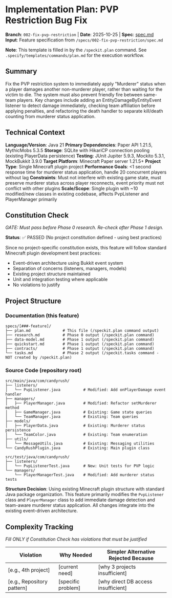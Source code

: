 # Implementation Plan: PVP Restriction Bug Fix

**Branch**: `002-fix-pvp-restriction` | **Date**: 2025-10-25 | **Spec**: [spec.md](spec.md)
**Input**: Feature specification from `/specs/002-fix-pvp-restriction/spec.md`

**Note**: This template is filled in by the `/speckit.plan` command. See `.specify/templates/commands/plan.md` for the execution workflow.

## Summary

Fix the PVP restriction system to immediately apply "Murderer" status when a player damages another non-murderer player, rather than waiting for the victim to die. The system must also prevent friendly fire between same-team players. Key changes include adding an EntityDamageByEntityEvent listener to detect damage immediately, checking team affiliation before applying penalties, and refactoring the death handler to separate kill/death counting from murderer status application.

## Technical Context

**Language/Version**: Java 21
**Primary Dependencies**: Paper API 1.21.5, MythicMobs 5.3.5
**Storage**: SQLite with HikariCP connection pooling (existing PlayerData persistence)
**Testing**: JUnit Jupiter 5.9.3, Mockito 5.3.1, MockBukkit 3.9.0
**Target Platform**: Minecraft Paper server 1.21.5+
**Project Type**: Single Minecraft plugin project
**Performance Goals**: <1 second response time for murderer status application, handle 20 concurrent players without lag
**Constraints**: Must not interfere with existing game state, must preserve murderer status across player reconnects, event priority must not conflict with other plugins
**Scale/Scope**: Single plugin with ~10 modified/new classes in existing codebase, affects PvpListener and PlayerManager primarily

## Constitution Check

*GATE: Must pass before Phase 0 research. Re-check after Phase 1 design.*

**Status**: ✅ PASSED (No project constitution defined - using best practices)

Since no project-specific constitution exists, this feature will follow standard Minecraft plugin development best practices:
- Event-driven architecture using Bukkit event system
- Separation of concerns (listeners, managers, models)
- Existing project structure maintained
- Unit and integration testing where applicable
- No violations to justify

## Project Structure

### Documentation (this feature)

```
specs/[###-feature]/
├── plan.md              # This file (/speckit.plan command output)
├── research.md          # Phase 0 output (/speckit.plan command)
├── data-model.md        # Phase 1 output (/speckit.plan command)
├── quickstart.md        # Phase 1 output (/speckit.plan command)
├── contracts/           # Phase 1 output (/speckit.plan command)
└── tasks.md             # Phase 2 output (/speckit.tasks command - NOT created by /speckit.plan)
```

### Source Code (repository root)

```
src/main/java/com/candyrush/
├── listeners/
│   └── PvpListener.java          # Modified: Add onPlayerDamage event handler
├── managers/
│   ├── PlayerManager.java        # Modified: Refactor setMurderer method
│   ├── GameManager.java          # Existing: Game state queries
│   └── TeamManager.java          # Existing: Team queries
├── models/
│   ├── PlayerData.java           # Existing: Murderer status persistence
│   └── TeamColor.java            # Existing: Team enumeration
├── utils/
│   └── MessageUtils.java         # Existing: Messaging utilities
└── CandyRushPlugin.java          # Existing: Main plugin class

src/test/java/com/candyrush/
├── listeners/
│   └── PvpListenerTest.java      # New: Unit tests for PVP logic
└── managers/
    └── PlayerManagerTest.java    # Modified: Add murderer status tests
```

**Structure Decision**: Using existing Minecraft plugin structure with standard Java package organization. This feature primarily modifies the `PvpListener` class and `PlayerManager` class to add immediate damage detection and team-aware murderer status application. All changes integrate into the existing event-driven architecture.

## Complexity Tracking

*Fill ONLY if Constitution Check has violations that must be justified*

| Violation | Why Needed | Simpler Alternative Rejected Because |
|-----------|------------|-------------------------------------|
| [e.g., 4th project] | [current need] | [why 3 projects insufficient] |
| [e.g., Repository pattern] | [specific problem] | [why direct DB access insufficient] |

